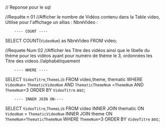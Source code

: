 // Reponse pour le sql


//Requête n 01
//Afficher le nombre de Vidéos contenu dans la Table video, Utilise pour l'affichage un allias : NbreVideo :

		---- COUNT ----
SELECT COUNT(`VideoNum`) as NbreVideo FROM video;


//Requete Num 02
//Afficher les Titre des vidéos ainsi que le libelle du thème pour les vidéos ayant pour numéro de thème le 3, ordonnées les Titre des videos 
//alphabétiquement

		---- WHERE ----

SELECT `VideoTitre`,`ThemeLib` FROM video,theme, thematic 
WHERE `VideoNum`= `ThematicVideoNum` 
AND `ThematicThemeNum` =`ThemeNum`
AND `ThemeNum`=3
ORDER BY `VideoTitre` asc; 

		---- INNER JOIN ON----
	
SELECT `VideoTitre`,`ThemeLib` FROM video 
INNER JOIN thematic ON `VideoNum` = `ThematicVideoNum` 
INNER JOIN theme ON `ThemeNum`=`ThematicThemeNum`
WHERE `ThemeNum`=3
ORDER BY `VideoTitre` asc; 

